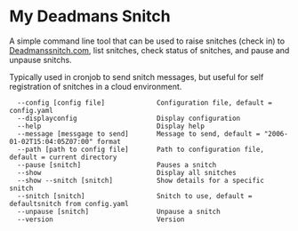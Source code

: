 # My Deadmans Snitch

A simple command line tool that can be used to raise snitches (check in) to [Deadmanssnitch.com](https://deadmanssnitch.com), list snitches, check status of snitches, and pause and unpause snitchs.

Typically used in cronjob to send snitch messages, but useful for self registration of snitches in a cloud environment. 


```
  --config [config file]             Configuration file, default = config.yaml
  --displayconfig                    Display configuration
  --help                             Display help
  --message [messgage to send]       Message to send, default = "2006-01-02T15:04:05Z07:00" format
  --path [path to config file]       Path to configuration file, default = current directory
  --pause [snitch]                   Pauses a snitch
  --show                             Display all snitches
  --show --snitch [snitch]           Show details for a specific snitch
  --snitch [snitch]                  Snitch to use, default = defaultsnitch from config.yaml
  --unpause [snitch]                 Unpause a snitch
  --version                          Version
```
